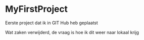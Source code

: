 # MyFirstProject
Eerste project dat ik in GIT Hub heb geplaatst

Wat zaken verwijderd, de vraag is hoe ik dit weer naar lokaal krijg
